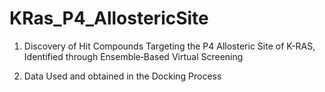 # KRas_P4_AllostericSite
1. Discovery of Hit Compounds Targeting the P4 Allosteric Site of K-RAS, Identified through Ensemble‐Based Virtual Screening                                    

2. Data Used and obtained in the Docking Process
